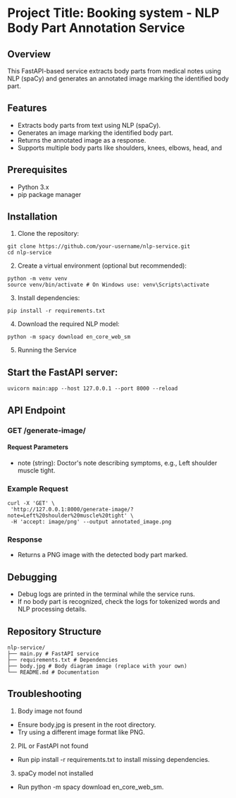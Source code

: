# Project Title: Booking system - NLP Body Part Annotation Service

## Overview

This FastAPI-based service extracts body parts from medical notes using NLP (spaCy) and generates an annotated image marking the identified body part.

## Features

- Extracts body parts from text using NLP (spaCy).
- Generates an image marking the identified body part.
- Returns the annotated image as a response.
- Supports multiple body parts like shoulders, knees, elbows, head, and

## Prerequisites

- Python 3.x
- pip package manager

## Installation

1. Clone the repository:

```
git clone https://github.com/your-username/nlp-service.git
cd nlp-service
```

2. Create a virtual environment (optional but recommended):

```
python -m venv venv
source venv/bin/activate # On Windows use: venv\Scripts\activate
```

3. Install dependencies:

```
pip install -r requirements.txt
```

4. Download the required NLP model:

```
python -m spacy download en_core_web_sm
```

5. Running the Service

## Start the FastAPI server:

```
uvicorn main:app --host 127.0.0.1 --port 8000 --reload
```

## API Endpoint

### GET /generate-image/

#### Request Parameters

- note (string): Doctor's note describing symptoms, e.g., Left shoulder muscle tight.

### Example Request

```
curl -X 'GET' \
 'http://127.0.0.1:8000/generate-image/?note=Left%20shoulder%20muscle%20tight' \
 -H 'accept: image/png' --output annotated_image.png
```

### Response

- Returns a PNG image with the detected body part marked.

## Debugging

- Debug logs are printed in the terminal while the service runs.
- If no body part is recognized, check the logs for tokenized words and NLP processing details.

## Repository Structure

```
nlp-service/
├── main.py # FastAPI service
├── requirements.txt # Dependencies
├── body.jpg # Body diagram image (replace with your own)
└── README.md # Documentation
```

## Troubleshooting

1. Body image not found

- Ensure body.jpg is present in the root directory.
- Try using a different image format like PNG.

2. PIL or FastAPI not found

- Run pip install -r requirements.txt to install missing dependencies.

3. spaCy model not installed

- Run python -m spacy download en_core_web_sm.
